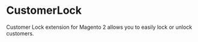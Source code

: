 # CustomerLock
Customer Lock extension for Magento 2 allows you to easily lock or unlock customers.
